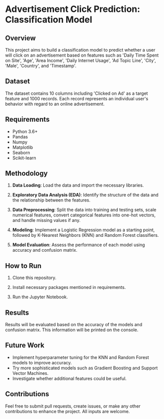 # Advertisement Click Prediction: Classification Model

## Overview
This project aims to build a classification model to predict whether a user will click on an advertisement based on features such as 'Daily Time Spent on Site', 'Age', 'Area Income', 'Daily Internet Usage', 'Ad Topic Line', 'City', 'Male', 'Country', and 'Timestamp'.

## Dataset
The dataset contains 10 columns including 'Clicked on Ad' as a target feature and 1000 records. Each record represents an individual user's behavior with regard to an online advertisement. 

## Requirements
- Python 3.6+
- Pandas
- Numpy
- Matplotlib
- Seaborn
- Scikit-learn

## Methodology
1. **Data Loading**: Load the data and import the necessary libraries.

2. **Exploratory Data Analysis (EDA)**: Identify the structure of the data and the relationship between the features.

3. **Data Preprocessing**: Split the data into training and testing sets, scale numerical features, convert categorical features into one-hot vectors, and handle missing values if any.

4. **Modeling**: Implement a Logistic Regression model as a starting point, followed by K-Nearest Neighbors (KNN) and Random Forest classifiers.

5. **Model Evaluation**: Assess the performance of each model using accuracy and confusion matrix.

## How to Run
1. Clone this repository.

2. Install necessary packages mentioned in requirements.

3. Run the Jupyter Notebook.

## Results
Results will be evaluated based on the accuracy of the models and confusion matrix. This information will be printed on the console.

## Future Work
- Implement hyperparameter tuning for the KNN and Random Forest models to improve accuracy.
- Try more sophisticated models such as Gradient Boosting and Support Vector Machines.
- Investigate whether additional features could be useful.

## Contributions
Feel free to submit pull requests, create issues, or make any other contributions to enhance the project. All inputs are welcome.
